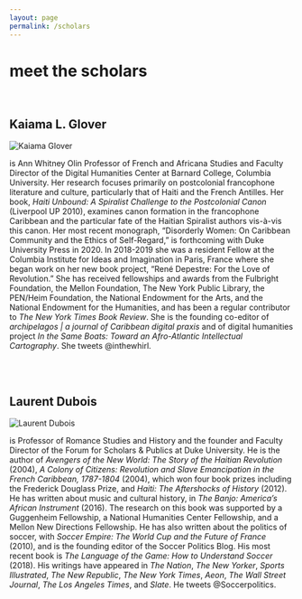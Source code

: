 ```yaml
---
layout: page
permalink: /scholars
---
```


<div class="row"><h1> meet the scholars</h1></div>
<br>
<div class="row"><div id="column-a">
<h2>Kaiama L. Glover </h2>
<img src="/img/paris.jpg" alt="Kaiama Glover"/></div> <div id="column-b">

<p>is Ann Whitney Olin Professor of French and Africana Studies and Faculty Director of the Digital Humanities Center at Barnard College, Columbia University. Her research focuses primarily on postcolonial francophone literature and culture, particularly that of Haiti and the French Antilles. Her book, <em>Haiti Unbound: A Spiralist Challenge to the Postcolonial Canon</em> (Liverpool UP 2010), examines canon formation in the francophone Caribbean and the particular fate of the Haitian Spiralist authors vis-à-vis this canon. Her most recent monograph, “Disorderly Women: On Caribbean Community and the Ethics of Self-Regard,” is forthcoming with Duke University Press in 2020. In 2018-2019 she was a resident Fellow at the Columbia Institute for Ideas and Imagination in Paris, France where she began work on her new book project, “René Depestre: For the Love of Revolution.” She has received fellowships and awards from the Fulbright Foundation, the Mellon Foundation, The New York Public Library, the PEN/Heim Foundation, the National Endowment for the Arts, and the National Endowment for the Humanities, and has been a regular contributor to <em>The New York Times Book Review</em>. She is the founding co-editor of <em>archipelagos | a journal of Caribbean digital praxis</em> and of digital humanities project <em>In the Same Boats: Toward an Afro-Atlantic Intellectual Cartography</em>. She tweets @inthewhirl.</p></div> </div>
<br>
<br>
<div class="row"><div id="column-a">
<h2>Laurent Dubois </h2>
<img src="/img/laurent.jpg" alt="Laurent Dubois"/></div> <div id="column-b">
<p>is Professor of Romance Studies and History and the founder and Faculty Director of the Forum for Scholars & Publics at Duke University. He is the author of <em>Avengers of the New World: The Story of the Haitian Revolution</em> (2004), <em>A Colony of Citizens: Revolution and Slave Emancipation in the French Caribbean, 1787-1804</em> (2004), which won four book prizes including the Frederick Douglass Prize, and <em>Haiti: The Aftershocks of History</em> (2012). He has written about music and cultural history, in <em>The Banjo: America’s African Instrument</em> (2016). The research on this book was supported by a Guggenheim Fellowship, a National Humanities Center Fellowship, and a Mellon New Directions Fellowship. He has also written about the politics of soccer, with <em>Soccer Empire: The World Cup and the Future of France</em> (2010), and is the founding editor of the Soccer Politics Blog. His most recent book is <em>The Language of the Game: How to Understand Soccer</em> (2018). His writings have appeared in <em>The Nation</em>, <em>The New Yorker</em>, <em>Sports Illustrated</em>, <em>The New Republic</em>, <em>The New York Times</em>, <em>Aeon</em>, <em>The Wall Street Journal</em>, <em>The Los Angeles Times</em>, and <em>Slate</em>. He tweets @Soccerpolitics.
</p></div>
